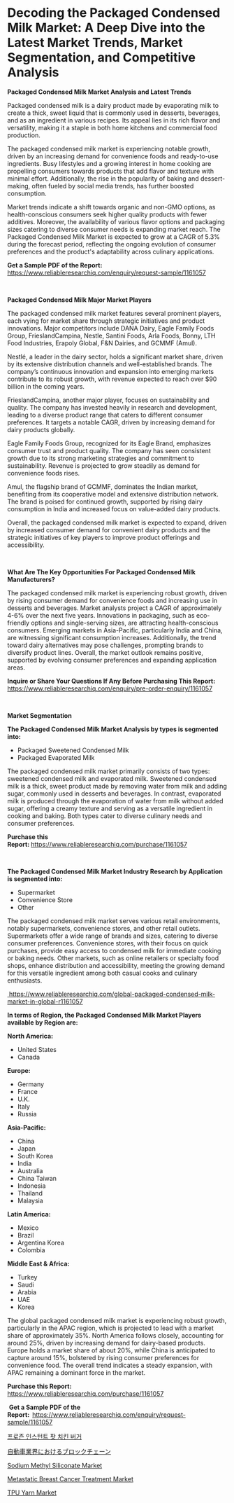 <p><h1>Decoding the Packaged Condensed Milk Market: A Deep Dive into the Latest Market Trends, Market Segmentation, and Competitive Analysis</h1></p><p><strong>Packaged Condensed Milk Market Analysis and Latest Trends</strong></p>
<p><p>Packaged condensed milk is a dairy product made by evaporating milk to create a thick, sweet liquid that is commonly used in desserts, beverages, and as an ingredient in various recipes. Its appeal lies in its rich flavor and versatility, making it a staple in both home kitchens and commercial food production.</p><p>The packaged condensed milk market is experiencing notable growth, driven by an increasing demand for convenience foods and ready-to-use ingredients. Busy lifestyles and a growing interest in home cooking are propelling consumers towards products that add flavor and texture with minimal effort. Additionally, the rise in the popularity of baking and dessert-making, often fueled by social media trends, has further boosted consumption.</p><p>Market trends indicate a shift towards organic and non-GMO options, as health-conscious consumers seek higher quality products with fewer additives. Moreover, the availability of various flavor options and packaging sizes catering to diverse consumer needs is expanding market reach. The Packaged Condensed Milk Market is expected to grow at a CAGR of 5.3% during the forecast period, reflecting the ongoing evolution of consumer preferences and the product's adaptability across culinary applications.</p></p>
<p><strong>Get a Sample PDF of the Report:&nbsp;</strong> <a href="https://www.reliableresearchiq.com/enquiry/request-sample/1161057">https://www.reliableresearchiq.com/enquiry/request-sample/1161057</a></p>
<p>&nbsp;</p>
<p><strong>Packaged Condensed Milk Major Market Players</strong></p>
<p><p>The packaged condensed milk market features several prominent players, each vying for market share through strategic initiatives and product innovations. Major competitors include DANA Dairy, Eagle Family Foods Group, FrieslandCampina, Nestle, Santini Foods, Arla Foods, Bonny, LTH Food Industries, Erapoly Global, F&N Dairies, and GCMMF (Amul).</p><p>Nestlé, a leader in the dairy sector, holds a significant market share, driven by its extensive distribution channels and well-established brands. The company’s continuous innovation and expansion into emerging markets contribute to its robust growth, with revenue expected to reach over $90 billion in the coming years.</p><p>FrieslandCampina, another major player, focuses on sustainability and quality. The company has invested heavily in research and development, leading to a diverse product range that caters to different consumer preferences. It targets a notable CAGR, driven by increasing demand for dairy products globally.</p><p>Eagle Family Foods Group, recognized for its Eagle Brand, emphasizes consumer trust and product quality. The company has seen consistent growth due to its strong marketing strategies and commitment to sustainability. Revenue is projected to grow steadily as demand for convenience foods rises.</p><p>Amul, the flagship brand of GCMMF, dominates the Indian market, benefiting from its cooperative model and extensive distribution network. The brand is poised for continued growth, supported by rising dairy consumption in India and increased focus on value-added dairy products.</p><p>Overall, the packaged condensed milk market is expected to expand, driven by increased consumer demand for convenient dairy products and the strategic initiatives of key players to improve product offerings and accessibility.</p></p>
<p>&nbsp;</p>
<p><strong>What Are The Key Opportunities For Packaged Condensed Milk Manufacturers?</strong></p>
<p><p>The packaged condensed milk market is experiencing robust growth, driven by rising consumer demand for convenience foods and increasing use in desserts and beverages. Market analysts project a CAGR of approximately 4-6% over the next five years. Innovations in packaging, such as eco-friendly options and single-serving sizes, are attracting health-conscious consumers. Emerging markets in Asia-Pacific, particularly India and China, are witnessing significant consumption increases. Additionally, the trend toward dairy alternatives may pose challenges, prompting brands to diversify product lines. Overall, the market outlook remains positive, supported by evolving consumer preferences and expanding application areas.</p></p>
<p><strong>Inquire or Share Your Questions If Any Before Purchasing This Report:</strong> <a href="https://www.reliableresearchiq.com/enquiry/pre-order-enquiry/1161057">https://www.reliableresearchiq.com/enquiry/pre-order-enquiry/1161057</a></p>
<p>&nbsp;</p>
<p><strong>Market Segmentation</strong></p>
<p><strong>The Packaged Condensed Milk Market Analysis by types is segmented into:</strong></p>
<p><ul><li>Packaged Sweetened Condensed Milk</li><li>Packaged Evaporated Milk</li></ul></p>
<p><p>The packaged condensed milk market primarily consists of two types: sweetened condensed milk and evaporated milk. Sweetened condensed milk is a thick, sweet product made by removing water from milk and adding sugar, commonly used in desserts and beverages. In contrast, evaporated milk is produced through the evaporation of water from milk without added sugar, offering a creamy texture and serving as a versatile ingredient in cooking and baking. Both types cater to diverse culinary needs and consumer preferences.</p></p>
<p><strong>Purchase this Report:&nbsp;</strong><a href="https://www.reliableresearchiq.com/purchase/1161057">https://www.reliableresearchiq.com/purchase/1161057</a></p>
<p>&nbsp;</p>
<p><strong>The Packaged Condensed Milk Market Industry Research by Application is segmented into:</strong></p>
<p><ul><li>Supermarket</li><li>Convenience Store</li><li>Other</li></ul></p>
<p><p>The packaged condensed milk market serves various retail environments, notably supermarkets, convenience stores, and other retail outlets. Supermarkets offer a wide range of brands and sizes, catering to diverse consumer preferences. Convenience stores, with their focus on quick purchases, provide easy access to condensed milk for immediate cooking or baking needs. Other markets, such as online retailers or specialty food shops, enhance distribution and accessibility, meeting the growing demand for this versatile ingredient among both casual cooks and culinary enthusiasts.</p></p>
<p><a href="https://www.reliableresearchiq.com/global-packaged-condensed-milk-market-in-global-r1161057">&nbsp;https://www.reliableresearchiq.com/global-packaged-condensed-milk-market-in-global-r1161057</a></p>
<p><strong>In terms of Region, the Packaged Condensed Milk Market Players available by Region are:</strong></p>
<p>
    <p> <strong> North America: </strong>
        <ul>
            <li>United States</li>
            <li>Canada</li>
        </ul>
        </p> 
    <p> <strong> Europe: </strong>
        <ul>
            <li>Germany</li>
            <li>France</li>
            <li>U.K.</li>
            <li>Italy</li>
            <li>Russia</li>
        </ul>
        </p> 
    <p> <strong> Asia-Pacific: </strong>
        <ul>
            <li>China</li>
            <li>Japan</li>
            <li>South Korea</li>
            <li>India</li>
            <li>Australia</li>
            <li>China Taiwan</li>
            <li>Indonesia</li>
            <li>Thailand</li>
            <li>Malaysia</li>
        </ul>
        </p> 
    <p> <strong> Latin America: </strong>
        <ul>
            <li>Mexico</li>
            <li>Brazil</li>
            <li>Argentina Korea</li>
            <li>Colombia</li>
        </ul>
        </p> 
    <p> <strong> Middle East & Africa: </strong>
        <ul>
            <li>Turkey</li>
            <li>Saudi</li>
            <li>Arabia</li>
            <li>UAE</li>
            <li>Korea</li>
        </ul>
    </p>
    </p>
<p><p>The global packaged condensed milk market is experiencing robust growth, particularly in the APAC region, which is projected to lead with a market share of approximately 35%. North America follows closely, accounting for around 25%, driven by increasing demand for dairy-based products. Europe holds a market share of about 20%, while China is anticipated to capture around 15%, bolstered by rising consumer preferences for convenience food. The overall trend indicates a steady expansion, with APAC remaining a dominant force in the market.</p></p>
<p><strong>Purchase this Report: </strong><a href="https://www.reliableresearchiq.com/purchase/1161057">https://www.reliableresearchiq.com/purchase/1161057</a></p>
<p>&nbsp;<strong>Get a Sample PDF of the Report:&nbsp;&nbsp;</strong><a href="https://www.reliableresearchiq.com/enquiry/request-sample/1161057">https://www.reliableresearchiq.com/enquiry/request-sample/1161057</a></p>
<p><strong></strong></p>
<p><p><a href="https://medium.com/@evo030/%EC%84%B8%EA%B3%84-frozen-instant-pot-chicken-burgers-market-%EC%9D%80-2024%EC%97%90%EC%84%9C-2031%EB%A1%9C-%EC%97%B0%ED%8F%89%EA%B7%A0-%EC%A6%9D%EA%B0%80%EC%9C%A8%EC%9D%84-%EB%B3%B4%EC%9D%BC-%EA%B2%83%EC%9C%BC%EB%A1%9C-%EC%98%88%EC%83%81%EB%90%A9%EB%8B%88%EB%8B%A4-2e3fcdadad8d">프로즌 인스턴트 팟 치킨 버거</a></p><p><a href="https://medium.com/@grarrity46/blockchain-in-automotive-market-%E3%81%AF-%E3%82%B3%E3%82%B9%E3%83%88%E7%AE%A1%E7%90%86%E3%81%A8%E5%8A%B9%E7%8E%87%E5%90%91%E4%B8%8A%E3%82%92%E5%84%AA%E5%85%88%E3%81%97%E3%81%BE%E3%81%99-%E3%81%95%E3%82%89%E3%81%AB-%E5%A0%B1%E5%91%8A%E6%9B%B8%E3%81%AF%E5%B8%82%E5%A0%B4%E3%81%AE%E9%9C%80%E8%A6%81%E9%9D%A2%E3%81%A8%E4%BE%9B%E7%B5%A6%E9%9D%A2%E3%81%AE%E4%B8%A1%E6%96%B9%E3%82%92%E3%82%AB%E3%83%90%E3%83%BC%E3%81%97%E3%81%A6%E3%81%84%E3%81%BE%E3%81%99-blockchain-in-c1b3779442de">自動車業界におけるブロックチェーン</a></p><p><a href="https://issuu.com/reportprime-2/docs/sodium-methyl-siliconate-market-siz_6c26002a33ec65">Sodium Methyl Siliconate Market</a></p><p><a href="https://www.linkedin.com/pulse/unveiling-market-trends-global-metastatic-breast-cancer-treatment-rl3ge?trackingId=CaQypsFETKS85hKbF6S3WQ%3D%3D">Metastatic Breast Cancer Treatment Market</a></p><p><a href="https://issuu.com/reportprime-2/docs/tpu-yarn-market-size-2030.pptx_05b1813181861e">TPU Yarn Market</a></p></p>